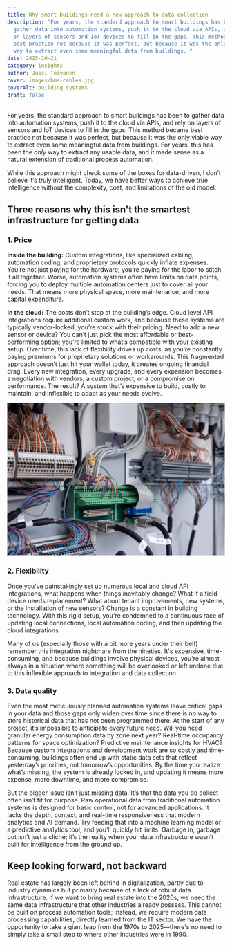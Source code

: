 ```yaml
---
title: Why smart buildings need a new approach to data collection
description: "For years, the standard approach to smart buildings has been to
  gather data into automation systems, push it to the cloud via APIs, and rely
  on layers of sensors and IoT devices to fill in the gaps. This method became
  best practice not because it was perfect, but because it was the only viable
  way to extract even some meaningful data from buildings. "
date: 2025-10-21
category: insights
author: Jussi Toivonen
cover: images/bms-cables.jpg
coverAlt: building systems
draft: false
---
```

For years, the standard approach to smart buildings has been to gather data into automation systems, push it to the cloud via APIs, and rely on layers of sensors and IoT devices to fill in the gaps. This method became best practice not because it was perfect, but because it was the only viable way to extract even some meaningful data from buildings. For years, this has been the _only_ way to extract any usable data, and it made sense as a natural extension of traditional process automation.

While this approach might check some of the boxes for data-driven, I don’t believe it’s truly intelligent. Today, we have better ways to achieve true intelligence without the complexity, cost, and limitations of the old model. 

## Three reasons why this isn't the smartest infrastructure for getting data

### 1. Price

**Inside the building:** Custom integrations, like specialized cabling, automation coding, and proprietary protocols quickly inflate expenses. You’re not just paying for the hardware; you’re paying for the labor to stitch it all together. Worse, automation systems often have limits on data points, forcing you to deploy multiple automation centers just to cover all your needs. That means more physical space, more maintenance, and more capital expenditure.

**In the cloud:** The costs don’t stop at the building’s edge. Cloud level API integrations require additional custom work, and because these systems are typically vendor-locked, you’re stuck with their pricing. Need to add a new sensor or device? You can’t just pick the most affordable or best-performing option; you’re limited to what’s compatible with your existing setup. Over time, this lack of flexibility drives up costs, as you’re constantly paying premiums for proprietary solutions or workarounds. This fragmented approach doesn’t just hit your wallet today, it creates ongoing financial drag. Every new integration, every upgrade, and every expansion becomes a negotiation with vendors, a custom project, or a compromise on performance. The result? A system that’s expensive to build, costly to maintain, and inflexible to adapt as your needs evolve.

![Cables](images/bms-cables.jpg)

### 2. Flexibility

Once you've painstakingly set up numerous local and cloud API integrations, what happens when things inevitably change? What if a field device needs replacement? What about tenant improvements, new systems, or the installation of new sensors? Change is a constant in building technology. With this rigid setup, you're condemned to a continuous race of updating local connections, local automation coding, and then updating the cloud integrations. 

Many of us (especially those with a bit more years under their belt) remember this integration nightmare from the nineties. It's expensive, time-consuming, and because buildings involve physical devices, you're almost always in a situation where something will be overlooked or left undone due to this inflexible approach to integration and data collection.

### 3. Data quality

Even the most meticulously planned automation systems leave critical gaps in your data and those gaps only widen over time since there is no way to store historical data that has not been programmed there. At the start of any project, it’s impossible to anticipate every future need. Will you need granular energy consumption data by zone next year? Real-time occupancy patterns for space optimization? Predictive maintenance insights for HVAC? Because custom integrations and development work are so costly and time-consuming, buildings often end up with static data sets that reflect yesterday’s priorities, not tomorrow’s opportunities. By the time you realize what’s missing, the system is already locked in, and updating it means more expense, more downtime, and more compromise.

But the bigger issue isn’t just missing data. It’s that the data you do collect often isn’t fit for purpose. Raw operational data from traditional automation systems is designed for basic control, not for advanced applications. It lacks the depth, context, and real-time responsiveness that modern analytics and AI demand. Try feeding that into a machine learning model or a predictive analytics tool, and you’ll quickly hit limits. Garbage in, garbage out isn’t just a cliché; it’s the reality when your data infrastructure wasn’t built for intelligence from the ground up.

## Keep looking forward, not backward

Real estate has largely been left behind in digitalization, partly due to industry dynamics but primarily because of a lack of robust data infrastructure. If we want to bring real estate into the 2020s, we need the same data infrastructure that other industries already possess. This cannot be built on process automation tools; instead, we require modern data processing capabilities, directly learned from the IT sector. We have the opportunity to take a giant leap from the 1970s to 2025—there's no need to simply take a small step to where other industries were in 1990.
